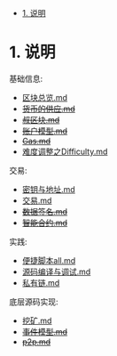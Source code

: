 <!-- TOC -->

- [1. 说明](#1-说明)

<!-- /TOC -->


<a id="markdown-1-说明" name="1-说明"></a>
# 1. 说明

基础信息:  
* [区块总览.md](./release-区块总览.md)
* ~~[货币的供应.md](./release-货币的供应.md)~~
* ~~[叔区块.md](./release-叔区块.md)~~
* ~~[账户模型.md](./release-账户模型.md)~~
* ~~[Gas.md](./release-Gas.md)~~
* [难度调整之Difficulty.md](./release-难度调整之Difficulty.md)

交易:
* [密钥与地址.md](./release-密钥与地址.md)
* [交易.md](./release-交易.md)
* ~~[数据签名.md](./release-数据签名.md)~~
* ~~[智能合约.md](./release-智能合约.md)~~

实践: 
* [便捷脚本all.md](./release-便捷脚本all.md)
* [源码编译与调试.md](./release-源码编译与调试.md)
* [私有链.md](./release-私有链.md)

底层源码实现:
* [挖矿.md](./release-挖矿.md)
* ~~[事件模型.md](./release-事件模型.md)~~
* ~~[p2p.md](./release-p2p.md)~~
